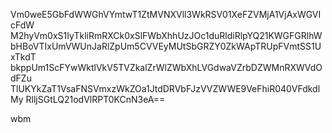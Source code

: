 Vm0weE5GbFdWWGhVYmtwT1ZtMVNXVll3WkRSV01XeFZVMjA1VjAxWGVIcFdW
M2hyVm0xS1IyTkliRmRXCk0xSlFWbXhhUzJOc1duRldiRlpYQ21KWGFGRlhW
bHBoVTIxUmVWUnJaRlZpUm5CVVEyMUtSbGRZY0ZkWApTRUpFVmtSS1UxTkdT
bkppUm1ScFYwWktlVkV5TVZkalZrWlZWbXhLVGdwaVZrbDZWMnRXWVdOdFZu
TlUKYkZaT1VsaFNSVmxzWkZOa1JtdDRVbFJzVVZWWE9VeFhiR040VFdkdlMy
RlljSGtLQ21odVlRPT0KCnN3eA==

wbm